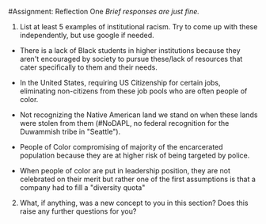 #Assignment: Reflection One
*Brief responses are just fine.*

1. List at least 5 examples of institutional racism. Try to come up with these independently, but use google if needed.
  - There is a lack of Black students in higher institutions because they aren't encouraged by society to pursue these/lack of resources that cater specifically to them and their needs.
  
  - In the United States, requiring US Citizenship for certain jobs, eliminating non-citizens from these job pools who are often people of color.
  
  - Not recognizing the Native American land we stand on when these lands were stolen from them (#NoDAPL, no federal recognition for the Duwammish tribe in "Seattle").
  
  - People of Color compromising of majority of the encarcerated population because they are at higher risk of being targeted by police.

  - When people of color are put in leadership position, they are not celebrated on their merit but rather one of the first assumptions is that a company had to fill a "diversity quota"

2. What, if anything, was a new concept to you in this section? Does this raise any further questions for you?
